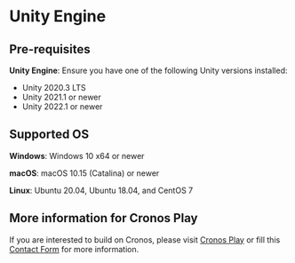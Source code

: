 # Unity Engine

## Pre-requisites

**Unity Engine**: Ensure you have one of the following Unity versions installed:

* Unity 2020.3 LTS
* Unity 2021.1 or newer
* Unity 2022.1 or newer

## Supported OS

**Windows**: Windows 10 x64 or newer

**macOS**: macOS 10.15 (Catalina) or newer

**Linux**: Ubuntu 20.04, Ubuntu 18.04, and CentOS 7



## More information for Cronos Play

If you are interested to build on Cronos, please visit [Cronos Play](https://cronos.org/play) or fill this [Contact Form](https://airtable.com/shrCt6wWy87WrEXr8) for more information.
